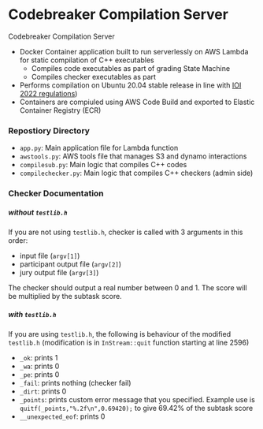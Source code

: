 # Codebreaker Compilation Server
Codebreaker Compilation Server

- Docker Container application built to run serverlessly on AWS Lambda for static compilation of C++ executables
	+ Compiles code executables as part of grading State Machine
	+ Compiles checker executables as part 
- Performs compilation on Ubuntu 20.04 stable release in line with [IOI 2022 regulations](https://ioi2022.id/contest-environment/))
- Containers are compiuled using AWS Code Build and exported to Elastic Container Registry (ECR)

### Repostiory Directory
- `app.py`: Main application file for Lambda function
- `awstools.py`: AWS tools file that manages S3 and dynamo interactions
- `compilesub.py`: Main logic that compiles C++ codes
- `compilechecker.py`: Main logic that compiles C++ checkers (admin side)

### Checker Documentation

##### without `testlib.h`

If you are not using `testlib.h`, checker is called with $3$ arguments in this order:

- input file (`argv[1]`)
- participant output file (`argv[2]`)
- jury output file (`argv[3]`)

The checker should output a real number between $0$ and $1$. The score will be multiplied by the subtask score.

##### with `testlib.h`

If you are using `testlib.h`, the following is behaviour of the modified `testlib.h` (modification is in `InStream::quit` function starting at line 2596)

- `_ok`: prints 1
- `_wa`: prints 0
- `_pe`: prints 0
- `_fail`: prints nothing (checker fail)
- `_dirt`: prints 0
- `_points`: prints custom error message that you specified. Example use is `quitf(_points,"%.2f\n",0.69420);` to give $69.42\%$ of the subtask score
- `__unexpected_eof`: prints 0
